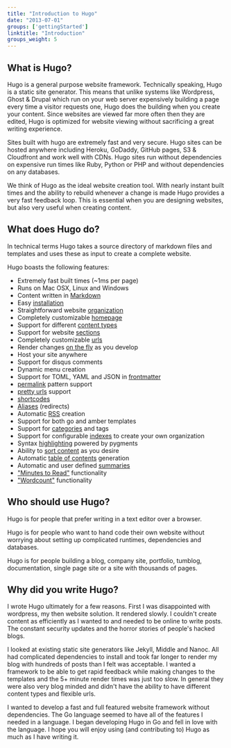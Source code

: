 ```yaml
---
title: "Introduction to Hugo"
date: "2013-07-01"
groups: ['gettingStarted']
linktitle: "Introduction"
groups_weight: 5
---
```


## What is Hugo?

Hugo is a general purpose website framework. Technically speaking, Hugo is
a static site generator. This means that unlike systems like Wordpress,
Ghost & Drupal which run on your web server expensively building a page
every time a visitor requests one, Hugo does the building when you create
your content. Since websites are viewed far more often then they are
edited, Hugo is optimized for website viewing without sacrificing a great
writing experience. 

Sites built with hugo are extremely fast and very secure. Hugo sites can
be hosted anywhere including Heroku, GoDaddy, GitHub pages, S3
& Cloudfront and work well with CDNs. Hugo sites run without dependencies
on expensive run times like Ruby, Python or PHP and without dependencies
on any databases.

We think of Hugo as the ideal website creation tool. With nearly instant
built times and the ability to rebuild whenever a change is made Hugo
provides a very fast feedback loop. This is essential when you are
designing websites, but also very useful when creating content. 

## What does Hugo do?

In technical terms Hugo takes a source directory of markdown files and
templates and uses these as input to create a complete website. 

Hugo boasts the following features:

  * Extremely fast built times (~1ms per page)
  * Runs on Mac OSX, Linux and Windows 
  * Content written in [Markdown](/content/example)
  * Easy [installation](/overview/installing)
  * Straightforward website [organization](/content/organization)
  * Completely customizable [homepage](/layout/homepage)
  * Support for different [content types](/content/types)
  * Support for website [sections](/content/sections)
  * Completely customizable [urls](/extras/urls)  
  * Render changes [on the fly](/overview/usage) as you develop
  * Host your site anywhere
  * Support for disqus comments
  * Dynamic menu creation
  * Support for TOML, YAML and JSON in [frontmatter](/content/front-matter)
  * [permalink](/extras/permalinks) pattern support
  * [pretty urls](/extras/urls) support
  * [shortcodes](/extras/shortcodes)
  * [Aliases](/extras/aliases) (redirects)
  * Automatic [RSS](/layout/rss) creation 
  * Support for both go and amber templates
  * Support for [categories](/indexes/category) and tags
  * Support for configurable [indexes](/indexes/overview) to create your own organization
  * Syntax [highlighting](/extras/highlighting) powered by pygments
  * Ability to [sort content](/content/ordering) as you desire
  * Automatic [table of contents](/extras/toc) generation
  * Automatic and user defined [summaries](/content/summaries)
  * ["Minutes to Read"](/layout/variables) functionality
  * ["Wordcount"](/layout/variables) functionality

## Who should use Hugo?

Hugo is for people that prefer writing in a text editor over
a browser.  

Hugo is for people who want to hand code their own website without
worrying about setting up complicated runtimes, dependencies and
databases. 

Hugo is for people building a blog, company site, portfolio, tumblog,
documentation, single page site or a site with thousands of
pages. 

## Why did you write Hugo?

I wrote Hugo ultimately for a few reasons. First I was disappointed with
wordpress, my then website solution. It rendered slowly. I couldn't create
content as efficiently as I wanted to and needed to be online to write
posts. The constant security updates and the horror stories of people's
hacked blogs. 

I looked at existing static site generators like Jekyll, Middle and Nanoc.
All had complicated dependencies to install and took far longer to render
my blog with hundreds of posts than I felt was acceptable. I wanted
a framework to be able to get rapid feedback while making changes to the
templates and the 5+ minute render times was just too slow. In general
they were also very blog minded and didn't have the ability to have
different content types and flexible urls.

I wanted to develop a fast and full featured website framework without
dependencies. The Go language seemed to have all of the features I needed
in a language. I began developing Hugo in Go and fell in love with the
language. I hope you will enjoy using (and contributing to) Hugo as much
as I have writing it.
